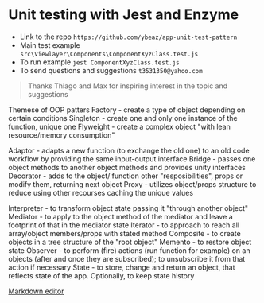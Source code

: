 # Unit testing with Jest and Enzyme

  - Link to the repo `https://github.com/ybeaz/app-unit-test-pattern`
  - Main test example `src\Viewlayer\Components\ComponentXyzClass.test.js`
  - To run example `jest ComponentXyzClass.test.js`
  - To send questions and suggestions `t3531350@yahoo.com`
 
> Thanks Thiago and Max for inspiring interest in the topic and suggestions  

Themese of OOP patters
Factory - create a type of object depending on certain conditions
Singleton - create one and only one instance of the function, unique one
Flyweight - create a complex object "with lean resource/memory consumption"

Adaptor - adapts a new function (to exchange the old one) to an old code workflow by providing the same input-output interface
Bridge - passes one object methods to another object methods and provides unity interfaces
Decorator - adds to the object/ function other "resposibilities", props or modify them, returning next object
Proxy - utilizes object/props structure to reduce using other recourses caching the unique values

Interpreter - to transform object state passing it "through another object"
Mediator - to apply to the object method of the mediator and leave a footprint of that in the mediator state
Iterator - to approach to reach all array/object members/props with stated method
Composite - to create objects in a tree structure of the "root object"
Memento - to restore object state
Observer - to perform (fire) actions (run function for example) on an objects (after and once they are subscribed); to unsubscribe it from that action if necessary
State - to store, change and return an object, that reflects state of the app. Optionally, to keep state history




[Markdown editor](https://dillinger.io/)
